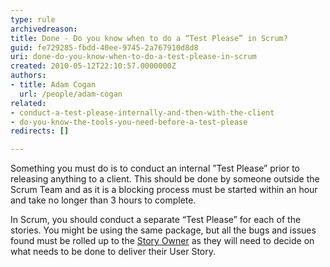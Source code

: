 ```yaml
---
type: rule
archivedreason: 
title: Done - Do you know when to do a “Test Please” in Scrum?
guid: fe729285-fbdd-40ee-9745-2a767910d8d8
uri: done-do-you-know-when-to-do-a-test-please-in-scrum
created: 2010-05-12T22:10:57.0000000Z
authors:
- title: Adam Cogan
  url: /people/adam-cogan
related: 
- conduct-a-test-please-internally-and-then-with-the-client
- do-you-know-the-tools-you-need-before-a-test-please
redirects: []

---
```


Something you must do is to conduct an internal ”Test Please” prior to releasing anything to a client. This should be done by someone outside the Scrum Team and as it is a blocking process must be started within an hour and take no longer than 3 hours to complete.

<!--endintro-->

In Scrum, you should conduct a separate “Test Please” for each of the stories. You might be using the same package, but all the bugs and issues found must be rolled up to the [Story Owner](/tasks-do-you-know-that-every-user-story-should-have-an-owner) as they will need to decide on what needs to be done to deliver their User Story.
